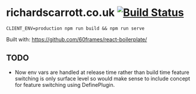 # richardscarrott.co.uk [![Build Status](https://travis-ci.org/richardscarrott/richardscarrott.co.uk.svg?branch=master)](https://travis-ci.org/richardscarrott/richardscarrott.co.uk)

`CLIENT_ENV=production npm run build &&
npm run serve`

Built with: https://github.com/60frames/react-boilerplate/

## TODO
- Now env vars are handled at release time rather than build time feature switching
is only surface level so would make sense to include concept for feature switching using DefinePlugin.
